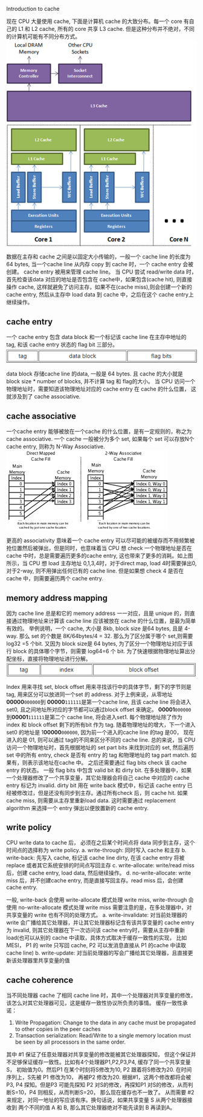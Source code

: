 Introduction to cache

现在 CPU 大量使用 cache, 下面是计算机 cache 的大致分布。每一个 core 有自己的 L1 和 L2 cache, 所有的 core 共享 L3 cache. 但是这种分布并不绝对，不同的计算机可能有不同分布方式。
![](image/cache.png)

数据在主存和 cache 之间是以固定大小传输的，一般一个 cache line 的长度为64 bytes, 当一个cache line 从内存 copy 到 cache 时，一个 cache entry 会被创建。 cache entry 被用来管理 cache line。 当 CPU 尝试 read/write data 时，首先检查该data 对应的地址是否包含在 cache中，如果包含(cache hit), 则直接操作 cache, 这样就避免了访问主存，如果不在(cache miss),则会创建一个新的 cache entry, 然后从主存中 load data 到 cache 中，之后在这个 cache entry上继续操作。

## cache entry
一个 cache entry 包含 data block 和一个标记该 cache line 在主存中地址的 tag, 和该 cache entry 状态的 flag bit 三部分。
![](image/cache-entry.png)

data block 存储cache line 的data, 一般是 64 bytes. 且 cache 的大小就是 block size * number of blocks, 并不计算 tag 和 flag的大小。
当 CPU 访问一个物理地址时，需要知道该物理地址对应的 cache entry 在 cache 的什么位置， 这就涉及到了 cache associative.

## cache associative
一个cache entry 能够被放在一个cache 的什么位置，是有一定规则的，称之为 cache associative. 一个 cache 一般被分为多个 set, 如果每个 set 可以存放N个 cache entry, 则称为 N-Way Associative. 
![](image/cache-associative.png)

更高的 associativity 意味着一个 cache entry 可以尽可能的被缓存而不用频繁被抢位置然后被弹出，但是同时，也意味着当 CPU 想 check 一个物理地址是否在 cache 中时，总是需要遍历更多的cache entry, 这也带来了更多的消耗。如上图所示，当 CPU 想 load 主存地址 0,1,3,4时，对于direct map, load 4时需要弹出0, 对于2-way, 则不用弹出任何已有的 cache line. 但是如果想 check 4 是否在 cache 中，则需要遍历两个 cache entry.

## memory address mapping
因为 cache line 总是和它的 memory address 一一对应，且是 unique 的，则直接通过物理地址来计算该 cache line 应该被放在 cache 的什么位置，是最为简单有效的。 举例说明，一个 cache, 大小是 8kb, block size 是64 bytes, 且是 4-way. 那么 set 的个数是 8K/64bytes/4 = 32. 那么为了区分属于哪个 set,则需要log32 =5 个bit. 又因为 block size是 64 bytes, 为了区分一个物理地址对应于该行 block 的具体哪个字节，则需要 log64=6 个 bit. 为了快速根据物理地址算出分配坐标，直接将物理地址进行分解。 
![](image/memory-address-decomposition.png)

Index 用来寻找 set, block offset 用来寻找该行中的具体字节，剩下的字节则是 tag, 用来区分可以放进同一个set 的 address.
对于上例来说，从零地址**00000**``000000``到 **00000**``111111``是第一个cache line, 且该 cache line 将会进入 set0, 且之间地址所对应的字节都可以通过block offset 来确定。 **00001**``000000`` 到**00001**``111111``是第二个 cache line, 将会进入set1. 每个物理地址除了作为 index 和 block offset 剩下的所有bit 作为 tag. 随着物理地址的增大，下一个进入 set0 的地址是 1**00000**``000000``, 因为前一个进入的cache line 的tag 是00， 现在进入的是 01, 则可以通过 tag的不同来区分不同的 cache line.
总的来说，当 CPU 访问一个物理地址时，首先根据地址的 set part bits 来找到对应的 set, 然后遍历 set 中的所有 entry, check 是否有 entry 的 tag 和物理地址的 tag part match. 如果有，则表示该地址在cache 中。 之后还需要通过 flag bits check 该 cache entry 的状态。 一般 flag bits 中包含 valid bit 和 dirty bit. 在多处理器中，如果一个处理器修改了一个共享变量，其它处理器会将自己 cache 中对应的 cache entry 标记为 invalid. dirty bit 用在 write back 模式中，标记该 cache entry 已经被修改过，但是还没有同步到主存。通过所有check 后，则 cache hit.
如果 cache miss, 则需要从主存里重新load data. 这时需要通过 replacement algorithm 来选择一个 entry 弹出以便放置新的 cache entry.

## write policy
CPU write data to cache 后， 必须在之后某个时间点将 data 同步到主存，这个时间点的选择称为 write policy.
a. write-through: 同时写入 cache 和主存
b. write-back: 先写入 cache, 标记该 cache line dirty, 在该 cache entry 将被 replace 或者其它系统安排的时间点写回主存
c. write-allocate: write/read miss 后，创建 cache entry, load data, 然后继续操作。 
d. no-write-allocate: write miss 后，并不创建cache entry, 而是直接写回主存。read miss 后，会创建cache entry.

一般, write-back 会使用 write-allocate 模式处理 write miss, write-through 会使用 no-write-allocate 模式处理 write miss
需要注意的是，在多处理器中，对共享变量的 write 也有不同的处理方式。
a. write-invalidate: 对当前处理器的 write 会广播给其它处理器，并让其它处理器标记含有该共享变量的 cache entry 为 invalid, 则其它处理器在下一次访问该 cache entry时，需要从主存中重新 load(也可以从别的 cache 中读取，具体方式取决于缓存一致性的实现， 比如 MESI， P1 的 write 只写回 cache, P2 可以发消息直接从 P1 的cache 中读取 cache line)
b. write-update: 对当前处理器的写会广播给其它处理器，且直接更新该处理器里共享变量的值

## cache coherence
当不同处理器 cache 了相同 cache line 时，其中一个处理器对共享变量的修改，该怎么对其它处理器可见，这是缓存一致性协议所负责的事情。
缓存一致性承诺：
1. Write Propagation: Change to the data in any cache must be propagated to other copies in the peer caches
2. Transaction serialization: Read/Write to a single memory location must be seen by all processors in the same order.

其中 #1 保证了任意处理器对共享变量的修改能被其它处理器探知， 但这个保证并不足够保证缓存一致性。比如有4个处理器P1,P2,P3,P4, 缓存了同一个共享变量S， 初始值为0。然后P1 在某个时刻将S修改为10, P2 跟着将S修改为20. 在时间序列上，S先被 P1 修改为10， 再被P2 修改为20. 根据#1，这两个修改都将会被 P3, P4 探知。但是P3 可能先探知 P2 对S的修改，再探知P1 对S的修改，从而判断S=10，P4 则相反，从而判断S=20， 那么现在缓存也不一致了。 从而需要 #2 来规定，对同一地址的写应该有序。换句话说，如果共享变量 S 从两个处理器接收到 两个不同的值 A 和 B, 那么其它处理器绝对不能先读到 B 再读到A。
